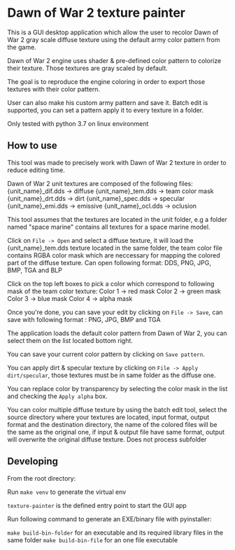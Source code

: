 # Dawn of War 2 texture painter

This is a GUI desktop application which allow the user to recolor Dawn of War 2
gray scale diffuse texture using the default army color pattern from the game.

Dawn of War 2 engine uses shader & pre-defined color pattern to colorize
their texture. Those textures are gray scaled by default.

The goal is to reproduce the engine coloring in order to export those textures
with their color pattern.

User can also make his custom army pattern and save it.
Batch edit is supported, you can set a pattern apply it to every texture in a
folder.

Only tested with python 3.7 on linux environment

## How to use

This tool was made to precisely work with Dawn of War 2 texture in order to reduce
editing time.

Dawn of War 2 unit textures are composed of the following files:
{unit_name}_dif.dds -> diffuse
{unit_name}_tem.dds -> team color mask
{unit_name}_drt.dds -> dirt
{unit_name}_spec.dds -> specular
{unit_name}_emi.dds -> emissive
{unit_name}_ocl.dds -> oclusion

This tool assumes that the textures are located in the unit folder, e.g a folder
named "space marine" contains all textures for a space marine model.

Click on `File -> Open` and select a diffuse texture, it will load the
{unit_name}_tem.dds texture located in the same folder, the team color file
contains RGBA color mask which are neccessary for mapping the colored part of the
diffuse texture. Can open following format: DDS, PNG, JPG, BMP, TGA and BLP

Click on the top left boxes to pick a color which correspond to following mask of the
team color texture:
Color 1 -> red mask
Color 2 -> green mask
Color 3 -> blue mask
Color 4 -> alpha mask

Once you're done, you can save your edit by clicking on `File -> Save`, can save
with following format : PNG, JPG, BMP and TGA

The application loads the default color pattern from Dawn of War 2, you can
select them on the list located bottom right.

You can save your current color pattern by clicking on `Save pattern`.

You can apply dirt & specular texture by clicking on `File -> Apply dirt/specular`,
those textures must be in same folder as the diffuse one.

You can replace color by transparency by selecting the color mask in the list
and checking the  `Apply alpha` box.

You can color multiple diffuse texture by using the batch edit tool, select the source
directory where your textures are located, input format, output format and the
destination directory, the name of the colored files will be the same as the
original one, if input & output file have same format, output will overwrite
the original diffuse texture. Does not process subfolder

## Developing
From the root directory:

Run `make venv` to generate the virtual env

`texture-painter` is the defined entry point to start the GUI app

Run following command to generate an EXE/binary file with pyinstaller:

`make build-bin-folder` for an executable and its required library files
in the same folder
`make build-bin-file` for an one file executable
